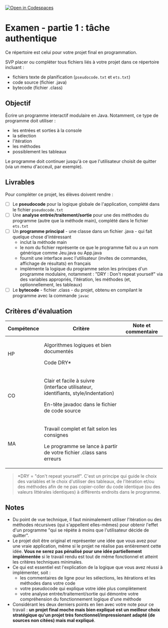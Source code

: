 [![Open in Codespaces](https://classroom.github.com/assets/launch-codespace-f4981d0f882b2a3f0472912d15f9806d57e124e0fc890972558857b51b24a6f9.svg)](https://classroom.github.com/open-in-codespaces?assignment_repo_id=9655494)
# Examen - partie 1 : tâche authentique

Ce répertoire est celui pour votre projet final en programmation.

SVP placer ou compléter tous fichiers liés à votre projet dans ce répertoire incluant :

* fichiers texte de planification (`pseudocode.txt` et `ets.txt`)
* code source (fichier .java)
* bytecode (fichier .class)

## Objectif

Écrire un programme interactif modulaire en Java. Notamment, ce type de programme doit utiliser :

* les entrées et sorties à la console
* la sélection
* l'itération
* les méthodes
* possiblement les tableaux

Le programme doit continuer jusqu'à ce que l'utilisateur choisit de quitter (via un menu d'acceuil, par exemple).

## Livrables

Pour compléter ce projet, les élèves doivent rendre :

- [ ] Le **pseudocode** pour la logique globale de l'application, complété dans le fichier `pseudocode.txt`
- [ ] Une **analyse entrée/traitement/sortie** pour une des méthodes du programme (autre que la méthode main), complété dans le fichier `ets.txt`
- [ ] Un **programme principal** - une classe dans un fichier .java - qui fait quelque chose d'intéressant
    * inclut la méthode main
    * le nom du fichier représente ce que le programme fait ou a un nom générique comme Jeu.java ou App.java
    * fournit une interface avec l'utilisateur (invites de commandes, affichage de résultats) en français
    * implémente la logique du programme selon les principes d'un programme modulaire, notamment : "DRY : Don't repeat yourself" via des variables appropriés, l'itération, les méthodes (et, optionnellement, les tableaux)
- [ ] Le **bytecode** - fichier .class - du projet, obtenu en compilant le programme avec la commande `javac`

## Critères d'évaluation

Compétence | Critère | Note et commentaire
-- | -- | --
HP | <p>Algorithmes logiques et bien documentés</p><p>Code DRY*</p> | 
CO | <p>Clair et facile à suivre (interface utilisateur, identifiants, style/indentation)</p><p>En-tête javadoc dans le fichier de code source</p> | 
MA | <p>Travail complet et fait selon les consignes</p><p>Le programme se lance à partir de votre fichier .class sans erreurs</p> | 

>*DRY = "don't repeat yourself". C'est un principe qui guide le choix des variables et le choix d'utiliser des tableaux, de l'itération et/ou des méthodes afin de ne pas copier-coller du code identique (ou des valeurs littérales identiques) à différents endroits dans le programme.

## Notes

* Du point de vue technique, il faut minimalement utiliser l'itération ou des méthodes récursives (qui s'appellent elles-mêmes) pour obtenir l'effet d'un programme "qui se répète à moins que l'utilisateur décide de quitter".
* Le projet doit être original et représenter une idée que vous avez pour une vraie application, même si le projet ne réalise pas entièrement cette idée. **Vous ne serez pas pénalisé pour une idée partiellement implémentée** si le travail rendu est tout de même fonctionnel et atteint les critères techniques minimales.
* Ce qui est essentiel est l'explication de la logique que vous avez réussi à implémenter, soit :
    * les commentaires de ligne pour les sélections, les itérations et les méthodes dans votre code
    * votre pseudocode qui explique votre idée plus complètement
    * votre analyse entrée/traitement/sortie qui démontre votre compréhension du fonctionnement logique d'une méthode
* Considérant les deux derniers points en lien avec votre note pour ce travail : **un projet final moche mais bien expliqué est un meilleur choix stratégique qu'un projet très fonctionnel/impressionant adapté (de sources non citées) mais mal expliqué**.

